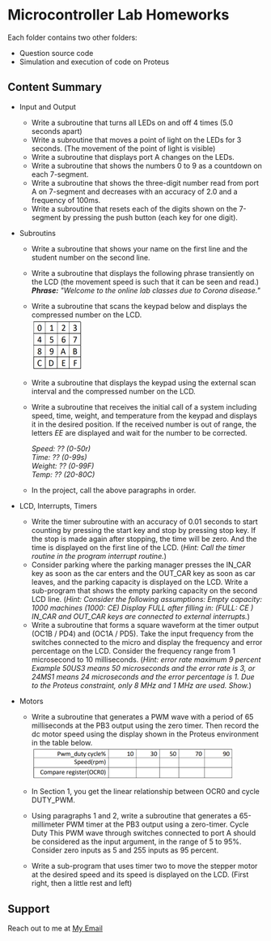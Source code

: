 # Microcontroller Lab Homeworks
Each folder contains two other folders:
* Question source code
* Simulation and execution of code on Proteus

## Content Summary

* Input and Output 
    * Write a subroutine that turns all LEDs on and off 4 times (5.0 seconds apart)
    * Write a subroutine that moves a point of light on the LEDs for 3 seconds. (The movement of the point of light is visible)
    * Write a subroutine that displays port A changes on the LEDs.
    * Write a subroutine that shows the numbers 0 to 9 as a countdown on each 7-segment.
    * Write a subroutine that shows the three-digit number read from port A on 7-segment and decreases with an accuracy of 2.0 and a frequency of 100ms.
    * Write a subroutine that resets each of the digits shown on the 7-segment by pressing the push button (each key for one digit).
* Subroutins
   * Write a subroutine that shows your name on the first line and the student number on the second line.
   * Write a subroutine that displays the following phrase transiently on the LCD (the movement speed is such that it can be seen and read.)\
            ***Phrase:** "Welcome to the online lab classes due to Corona disease."*
   * Write a subroutine that scans the keypad below and displays the compressed number on the LCD.\
     <img src='ReadmeFiles/keypad.png' width="100" height="100"></img>
   * Write a subroutine that displays the keypad using the external scan interval and the compressed number on the LCD.
   * Write a subroutine that receives the initial call of a system including speed, time, weight, and temperature from the keypad and displays it in the desired position. If the        received number is out of range, the letters *EE* are displayed and wait for the number to be corrected.

      *Speed: ?? (0-50r)*\
      *Time: ?? (0-99s)*\
      *Weight: ?? (0-99F)*\
      *Temp: ?? (20-80C)*
   * In the project, call the above paragraphs in order.
* LCD, Interrupts, Timers
   * Write the timer subroutine with an accuracy of 0.01 seconds to start counting by pressing the start key and stop by pressing stop key. If the stop is made again after stopping, the time will be zero. And the time is displayed on the first line of the LCD. (*Hint: Call the timer routine in the program interrupt routine.*)
   * Consider parking where the parking manager presses the IN_CAR key as soon as the car enters and the OUT_CAR key as soon as car leaves, and the parking capacity is displayed on the LCD. Write a sub-program that shows the empty parking capacity on the second LCD line. (*Hint: Consider the following assumptions: Empty capacity: 1000 machines (1000: CE)
Display FULL after filling in: (FULL: CE ) IN_CAR and OUT_CAR keys are connected to external interrupts.*)
   * Write a subroutine that forms a square waveform at the timer output (OC1B / PD4) and
(OC1A / PD5). Take the input frequency from the switches connected to the micro and display the frequency and error percentage on the LCD. Consider the frequency range from 1 microsecond to 10 milliseconds. (*Hint: error rate maximum 9 percent Example 50US3 means 50 microseconds and the error rate is 3, or 24MS1 means 24 microseconds and the error percentage is 1. Due to the Proteus constraint, only 8 MHz and 1 MHz are used. Show.*)

* Motors
   * Write a subroutine that generates a PWM wave with a period of 65 milliseconds at the PB3 output using the zero timer. Then record the dc motor speed using the display shown in the Proteus environment in the table below.\
     <img src='ReadmeFiles/table.png' width="400"></img>
   
   * In Section 1, you get the linear relationship between OCR0 and cycle DUTY_PWM.
   * Using paragraphs 1 and 2, write a subroutine that generates a 65-millimeter PWM timer at the PB3 output using a zero-timer. Cycle Duty This PWM wave through switches connected to port A should be considered as the input argument, in the range of 5 to 95%. Consider zero inputs as 5 and 255 inputs as 95 percent.
   * Write a sub-program that uses timer two to move the stepper motor at the desired speed and its speed is displayed on the LCD. (First right, then a little rest and left)

## Support
Reach out to me at [My Email](elitoulabin@gmail.com)
